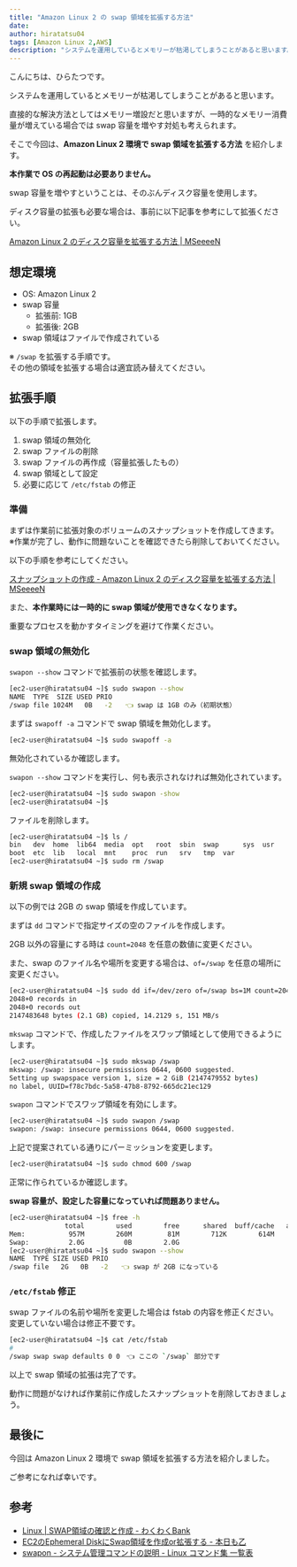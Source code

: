 ```yaml
---
title: "Amazon Linux 2 の swap 領域を拡張する方法"
date: 
author: hiratatsu04
tags: [Amazon Linux 2,AWS]
description: "システムを運用しているとメモリーが枯渇してしまうことがあると思います。直接的な解決方法としてはメモリー増設だと思いますが、一時的なメモリー消費量が増えている場合では swap 容量を増やす対処も考えられます。そこで今回は、ｆAmazon Linux 2 環境で swap 領域を拡張する方法を紹介します。"
---
```


こんにちは、ひらたつです。

システムを運用しているとメモリーが枯渇してしまうことがあると思います。

直接的な解決方法としてはメモリー増設だと思いますが、一時的なメモリー消費量が増えている場合では swap 容量を増やす対処も考えられます。

そこで今回は、**Amazon Linux 2 環境で swap 領域を拡張する方法** を紹介します。

**本作業で OS の再起動は必要ありません。**

swap 容量を増やすということは、そのぶんディスク容量を使用します。

ディスク容量の拡張も必要な場合は、事前に以下記事を参考にして拡張ください。

[Amazon Linux 2 のディスク容量を拡張する方法 | MSeeeeN](https://mseeeen.msen.jp/how-to-expand-the-disk-space-of-amazon-linux-2/)

## 想定環境

- OS: Amazon Linux 2
- swap 容量
    - 拡張前: 1GB
    - 拡張後: 2GB
- swap 領域はファイルで作成されている

※ `/swap` を拡張する手順です。  
その他の領域を拡張する場合は適宜読み替えてください。

## 拡張手順

以下の手順で拡張します。

1. swap 領域の無効化
2. swap ファイルの削除
3. swap ファイルの再作成（容量拡張したもの）
4. swap 領域として設定
5. 必要に応じて `/etc/fstab` の修正

### 準備

まずは作業前に拡張対象のボリュームのスナップショットを作成してきます。  
※作業が完了し、動作に問題ないことを確認できたら削除しておいてください。

以下の手順を参考にしてください。

[スナップショットの作成 - Amazon Linux 2 のディスク容量を拡張する方法 | MSeeeeN](https://mseeeen.msen.jp/how-to-expand-the-disk-space-of-amazon-linux-2/#%E6%BA%96%E5%82%99)

また、**本作業時には一時的に swap 領域が使用できなくなります。**

重要なプロセスを動かすタイミングを避けて作業ください。

### swap 領域の無効化

`swapon --show` コマンドで拡張前の状態を確認します。

```bash
[ec2-user@hiratatsu04 ~]$ sudo swapon --show
NAME  TYPE  SIZE USED PRIO
/swap file 1024M   0B   -2　　👈 swap は 1GB のみ（初期状態）
```

まずは `swapoff -a` コマンドで swap 領域を無効化します。

```bash
[ec2-user@hiratatsu04 ~]$ sudo swapoff -a
```

無効化されているか確認します。

`swapon --show` コマンドを実行し、何も表示されなければ無効化されています。

```bash
[ec2-user@hiratatsu04 ~]$ sudo swapon -show
[ec2-user@hiratatsu04 ~]$ 
```

ファイルを削除します。

```bash
[ec2-user@hiratatsu04 ~]$ ls /
bin   dev  home  lib64  media  opt   root  sbin  swap      sys  usr
boot  etc  lib   local  mnt    proc  run   srv   tmp  var
[ec2-user@hiratatsu04 ~]$ sudo rm /swap
```

### 新規 swap 領域の作成

以下の例では 2GB の swap 領域を作成しています。

まずは `dd` コマンドで指定サイズの空のファイルを作成します。

2GB 以外の容量にする時は `count=2048` を任意の数値に変更ください。

また、swap のファイル名や場所を変更する場合は、`of=/swap` を任意の場所に変更ください。

```bash
[ec2-user@hiratatsu04 ~]$ sudo dd if=/dev/zero of=/swap bs=1M count=2048
2048+0 records in
2048+0 records out
2147483648 bytes (2.1 GB) copied, 14.2129 s, 151 MB/s
```

`mkswap` コマンドで、作成したファイルをスワップ領域として使用できるようにします。

```bash
[ec2-user@hiratatsu04 ~]$ sudo mkswap /swap
mkswap: /swap: insecure permissions 0644, 0600 suggested.
Setting up swapspace version 1, size = 2 GiB (2147479552 bytes)
no label, UUID=f78c7bdc-5a58-47b8-8792-665dc21ec129
```

`swapon` コマンドでスワップ領域を有効にします。

```bash
[ec2-user@hiratatsu04 ~]$ sudo swapon /swap
swapon: /swap: insecure permissions 0644, 0600 suggested.
```

上記で提案されている通りにパーミッションを変更します。

```bash
[ec2-user@hiratatsu04 ~]$ sudo chmod 600 /swap
```

正常に作られているか確認します。

**swap 容量が、設定した容量になっていれば問題ありません。**

```bash
[ec2-user@hiratatsu04 ~]$ free -h
              total        used        free      shared  buff/cache   available
Mem:           957M        260M         81M        712K        614M        555M
Swap:          2.0G          0B        2.0G
[ec2-user@hiratatsu04 ~]$ sudo swapon --show
NAME  TYPE SIZE USED PRIO
/swap file   2G   0B   -2　　👈 swap が 2GB になっている
```

### `/etc/fstab` 修正

swap ファイルの名前や場所を変更した場合は fstab の内容を修正ください。  
変更していない場合は修正不要です。

```bash
[ec2-user@hiratatsu04 ~]$ cat /etc/fstab
#
/swap swap swap defaults 0 0　👈 ここの `/swap` 部分です
```

以上で swap 領域の拡張は完了です。

動作に問題がなければ作業前に作成したスナップショットを削除しておきましょう。

## 最後に

今回は Amazon Linux 2 環境で swap 領域を拡張する方法を紹介しました。

ご参考になれば幸いです。

## 参考
- [Linux | SWAP領域の確認と作成 - わくわくBank](https://www.wakuwakubank.com/posts/685-linux-swap/#index_id4)
- [EC2のEphemeral DiskにSwap領域を作成or拡張する - 本日も乙](https://blog.jicoman.info/2015/05/ec2_add_swap_to_ephemeral_disk/)
- [swapon - システム管理コマンドの説明 - Linux コマンド集 一覧表](https://kazmax.zpp.jp/cmd/s/swapon.8.html)
